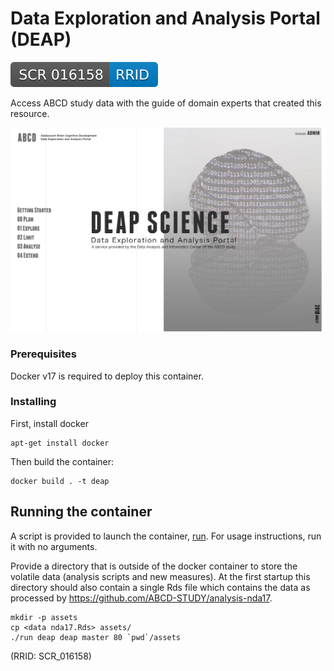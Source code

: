 # Data Exploration and Analysis Portal (DEAP)

[![RRID:SCR_016158](/images/rrid.svg)](https://scicrunch.org/resolver/SCR_016158)

Access ABCD study data with the guide of domain experts that created this resource. 

![Web Interface](/images/frontpage.jpg "Web Interface")

### Prerequisites
Docker v17 is required to deploy this container.

### Installing

First, install docker

```
apt-get install docker
```

Then build the container:

```
docker build . -t deap
```

## Running the container

A script is provided to launch the container, [run](https://github.com/ABCD-STUDY/DEAP/blob/master/run).  For usage instructions, run it with no arguments.

Provide a directory that is outside of the docker container to store the volatile data (analysis scripts and new measures). At the first startup this directory should also contain a single Rds file which contains the data as processed by https://github.com/ABCD-STUDY/analysis-nda17.
```
mkdir -p assets
cp <data nda17.Rds> assets/
./run deap deap master 80 `pwd`/assets
```

(RRID: SCR_016158)

